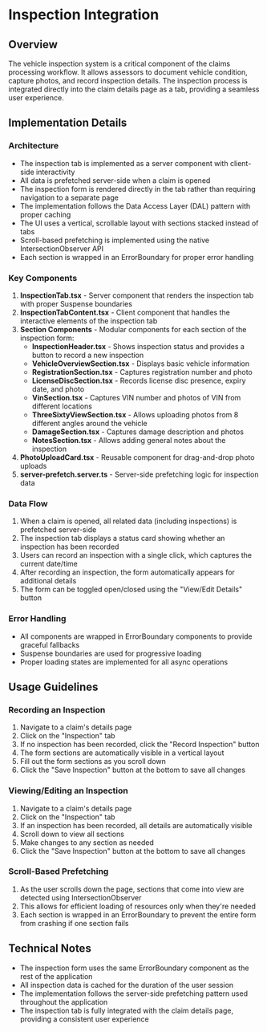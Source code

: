 # Inspection Integration

## Overview
The vehicle inspection system is a critical component of the claims processing workflow. It allows assessors to document vehicle condition, capture photos, and record inspection details. The inspection process is integrated directly into the claim details page as a tab, providing a seamless user experience.

## Implementation Details

### Architecture
- The inspection tab is implemented as a server component with client-side interactivity
- All data is prefetched server-side when a claim is opened
- The inspection form is rendered directly in the tab rather than requiring navigation to a separate page
- The implementation follows the Data Access Layer (DAL) pattern with proper caching
- The UI uses a vertical, scrollable layout with sections stacked instead of tabs
- Scroll-based prefetching is implemented using the native IntersectionObserver API
- Each section is wrapped in an ErrorBoundary for proper error handling

### Key Components
1. **InspectionTab.tsx** - Server component that renders the inspection tab with proper Suspense boundaries
2. **InspectionTabContent.tsx** - Client component that handles the interactive elements of the inspection tab
3. **Section Components** - Modular components for each section of the inspection form:
   - **InspectionHeader.tsx** - Shows inspection status and provides a button to record a new inspection
   - **VehicleOverviewSection.tsx** - Displays basic vehicle information
   - **RegistrationSection.tsx** - Captures registration number and photo
   - **LicenseDiscSection.tsx** - Records license disc presence, expiry date, and photo
   - **VinSection.tsx** - Captures VIN number and photos of VIN from different locations
   - **ThreeSixtyViewSection.tsx** - Allows uploading photos from 8 different angles around the vehicle
   - **DamageSection.tsx** - Captures damage description and photos
   - **NotesSection.tsx** - Allows adding general notes about the inspection
4. **PhotoUploadCard.tsx** - Reusable component for drag-and-drop photo uploads
5. **server-prefetch.server.ts** - Server-side prefetching logic for inspection data

### Data Flow
1. When a claim is opened, all related data (including inspections) is prefetched server-side
2. The inspection tab displays a status card showing whether an inspection has been recorded
3. Users can record an inspection with a single click, which captures the current date/time
4. After recording an inspection, the form automatically appears for additional details
5. The form can be toggled open/closed using the "View/Edit Details" button

### Error Handling
- All components are wrapped in ErrorBoundary components to provide graceful fallbacks
- Suspense boundaries are used for progressive loading
- Proper loading states are implemented for all async operations

## Usage Guidelines

### Recording an Inspection
1. Navigate to a claim's details page
2. Click on the "Inspection" tab
3. If no inspection has been recorded, click the "Record Inspection" button
4. The form sections are automatically visible in a vertical layout
5. Fill out the form sections as you scroll down
6. Click the "Save Inspection" button at the bottom to save all changes

### Viewing/Editing an Inspection
1. Navigate to a claim's details page
2. Click on the "Inspection" tab
3. If an inspection has been recorded, all details are automatically visible
4. Scroll down to view all sections
5. Make changes to any section as needed
6. Click the "Save Inspection" button at the bottom to save all changes

### Scroll-Based Prefetching
1. As the user scrolls down the page, sections that come into view are detected using IntersectionObserver
2. This allows for efficient loading of resources only when they're needed
3. Each section is wrapped in an ErrorBoundary to prevent the entire form from crashing if one section fails

## Technical Notes
- The inspection form uses the same ErrorBoundary component as the rest of the application
- All inspection data is cached for the duration of the user session
- The implementation follows the server-side prefetching pattern used throughout the application
- The inspection tab is fully integrated with the claim details page, providing a consistent user experience
